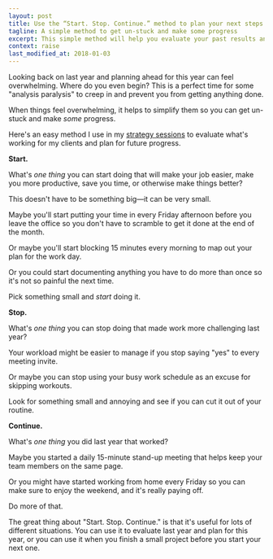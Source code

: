 ```yaml
---
layout: post
title: Use the “Start. Stop. Continue.” method to plan your next steps
tagline: A simple method to get un-stuck and make some progress
excerpt: This simple method will help you evaluate your past results and plan for future progress.
context: raise
last_modified_at: 2018-01-03
---
```

Looking back on last year and planning ahead for this year can feel overwhelming. Where do you even begin? This is a perfect time for some "analysis paralysis" to creep in and prevent you from getting anything done.

When things feel overwhelming, it helps to simplify them so you can get un-stuck and make _some_ progress.

Here's an easy method I use in my [strategy sessions](/call/) to evaluate what's working for my clients and plan for future progress.

**Start.**

What's _one thing_ you can start doing that will make your job easier, make you more productive, save you time, or otherwise make things better?

This doesn't have to be something big—it can be very small.

Maybe you'll start putting your time in every Friday afternoon before you leave the office so you don't have to scramble to get it done at the end of the month.

Or maybe you'll start blocking 15 minutes every morning to map out your plan for the work day.

Or you could start documenting anything you have to do more than once so it's not so painful the next time.

Pick something small and _start_ doing it.

**Stop.**

What's _one thing_ you can stop doing that made work more challenging last year?

Your workload might be easier to manage if you stop saying "yes" to every meeting invite.

Or maybe you can stop using your busy work schedule as an excuse for skipping workouts.

Look for something small and annoying and see if you can cut it out of your routine.

**Continue.**

What's _one thing_ you did last year that worked?

Maybe you started a daily 15-minute stand-up meeting that helps keep your team members on the same page.

Or you might have started working from home every Friday so you can make sure to enjoy the weekend, and it's really paying off.

Do more of that.

The great thing about "Start. Stop. Continue." is that it's useful for lots of different situations. You can use it to evaluate last year and plan for this year, or you can use it when you finish a small project before you start your next one.

<div class="inline-ad hidden"></div>